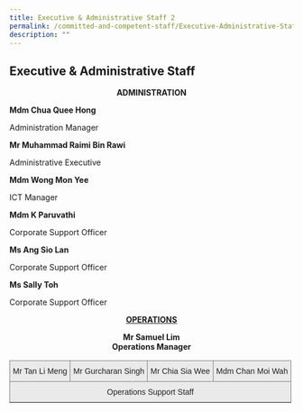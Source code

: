 ```yaml
---
title: Executive & Administrative Staff 2
permalink: /committed-and-competent-staff/Executive-Administrative-Staff-2/
description: ""
---
```

## Executive & Administrative Staff

**<center>ADMINISTRATION</center>**

**Mdm Chua Quee Hong**

Administration Manager

  

**Mr Muhammad Raimi Bin Rawi**

Administrative Executive

  

**Mdm Wong Mon Yee**

ICT Manager

  

**Mdm K Paruvathi** 

Corporate Support Officer

  

**Ms Ang Sio Lan**

Corporate Support Officer

  

**Ms Sally Toh**

Corporate Support Officer

**<center><u>OPERATIONS</u></center>**

**<center>Mr Samuel Lim <br>Operations Manager</center>**

<style type="text/css">
.tg  {border-collapse:collapse;border-spacing:0;}
.tg td{border-color:black;border-style:solid;border-width:1px;font-family:Arial, sans-serif;font-size:14px;
  overflow:hidden;padding:10px 5px;word-break:normal;}
.tg th{border-color:black;border-style:solid;border-width:1px;font-family:Arial, sans-serif;font-size:14px;
  font-weight:normal;overflow:hidden;padding:10px 5px;word-break:normal;}
.tg .tg-hvl7{background-color:#EAEAEA;border-color:inherit;color:#222;text-align:center;vertical-align:middle}
</style>
<table class="tg">
<thead>
  <tr>
    <th class="tg-hvl7"><span style="color:#222;background-color:#EAEAEA">Mr Tan Li Meng</span></th>
    <th class="tg-hvl7"><span style="color:#222;background-color:#EAEAEA">Mr Gurcharan Singh</span></th>
    <th class="tg-hvl7"><span style="color:#222;background-color:#EAEAEA">Mr Chia Sia Wee</span></th>
    <th class="tg-hvl7"><span style="color:#222;background-color:#EAEAEA">Mdm Chan Moi Wah</span></th>
  </tr>
</thead>
<tbody>
  <tr>
    <td class="tg-hvl7" colspan="4"><span style="color:#222;background-color:#EAEAEA">Operations Support Staff</span></td>
  </tr>
</tbody>
</table>